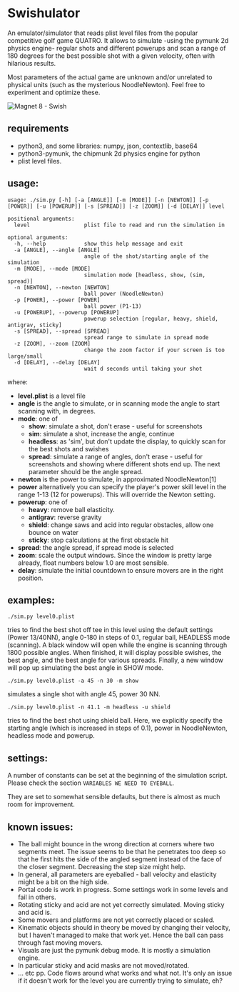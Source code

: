 # Swishulator

An emulator/simulator that reads plist level files from the popular competitive golf game QUATRO. It allows to simulate -using the pymunk 2d physics engine- regular shots and different powerups and scan a range of 180 degrees for the best possible shot with a given velocity, often with hilarious results. 

Most parameters of the actual game are unknown and/or unrelated to physical units (such as the mysterious NoodleNewton). Feel free to experiment and optimize these.

![Magnet 8 - Swish](/examples/mag8.png)

## requirements

 * python3, and some libraries: numpy, json, contextlib, base64
 * python3-pymunk, the chipmunk 2d physics engine for python
 * plist level files. 

## usage:

```
usage: ./sim.py [-h] [-a [ANGLE]] [-m [MODE]] [-n [NEWTON]] [-p [POWER]] [-u [POWERUP]] [-s [SPREAD]] [-z [ZOOM]] [-d [DELAY]] level

positional arguments:
  level                 plist file to read and run the simulation in

optional arguments:
  -h, --help            show this help message and exit
  -a [ANGLE], --angle [ANGLE]
                        angle of the shot/starting angle of the simulation
  -m [MODE], --mode [MODE]
                        simulation mode [headless, show, (sim, spread)]
  -n [NEWTON], --newton [NEWTON]
                        ball power (NoodleNewton)
  -p [POWER], --power [POWER]
                        ball power (P1-13)
  -u [POWERUP], --powerup [POWERUP]
                        powerup selection [regular, heavy, shield, antigrav, sticky]
  -s [SPREAD], --spread [SPREAD]
                        spread range to simulate in spread mode
  -z [ZOOM], --zoom [ZOOM]
                        change the zoom factor if your screen is too large/small
  -d [DELAY], --delay [DELAY]
                        wait d seconds until taking your shot
```

where:
 * **level.plist** is a level file 
 * **angle** is the angle to simulate, or in scanning mode the angle to start scanning with, in degrees. 
 * **mode**: one of 
   * **show**: simulate a shot, don't erase - useful for screenshots
   * **sim**: simulate a shot, increase the angle, continue
   * **headless**: as 'sim', but don't update the display, to quickly scan for the best shots and swishes
   * **spread**: simulate a range of angles, don't erase - useful for screenshots and showing where different shots end up. The next parameter should be the angle spread.
 * **newton** is the power to simulate, in approximated NoodleNewton[1]
 * **power** alternatively you can specify the player's power skill level in the range 1-13 (12 for powerups). This will override the Newton setting.
 * **powerup**: one of
   * **heavy**: remove ball elasticity. 
   * **antigrav**: reverse gravity
   * **shield**: change saws and acid into regular obstacles, allow one bounce on water
   * **sticky**: stop calculations at the first obstacle hit
 * **spread**: the angle spread, if spread mode is selected 
 * **zoom**: scale the output windows. Since the window is pretty large already, float numbers below 1.0 are most sensible.
 * **delay**: simulate the initial countdown to ensure movers are in the right position.
 
## examples:

`./sim.py level0.plist`

tries to find the best shot off tee in this level using the default settings (Power 13/40NN), angle 0-180 in steps of 0.1, regular ball, HEADLESS mode (scanning). A black window will open while the engine is scanning through 1800 possible angles. When finished, it will display possible swishes, the best angle, and the best angle for various spreads. Finally, a new window will pop up simulating the best angle in SHOW mode.

`./sim.py level0.plist -a 45 -n 30 -m show`

simulates a single shot with angle 45, power 30 NN. 

`./sim.py level0.plist -n 41.1 -m headless -u shield` 

tries to find the best shot using shield ball. Here, we explicitly specify the starting angle (which is increased in steps of 0.1), power in NoodleNewton, headless mode and powerup.

## settings:

A number of constants can be set at the beginning of the simulation script. Please check the section `VARIABLES WE NEED TO EYEBALL`.

They are set to somewhat sensible defaults, but there is almost as much room for improvement. 

## known issues:

 * The ball might bounce in the wrong direction at corners where two segments meet. The issue seems to be that he penetrates too deep so that he first hits the side of the angled segment instead of the face of the closer segment. Decreasing the step size might help. 
 * In general, all parameters are eyeballed - ball velocity and elasticity might be a bit on the high side.
 * Portal code is work in progress. Some settings work in some levels and fail in others. 
 * Rotating sticky and acid are not yet correctly simulated. Moving sticky and acid is. 
 * Some movers and platforms are not yet correctly placed or scaled.
 * Kinematic objects should in theory be moved by changing their velocity, but I haven't managed to make that work yet. Hence the ball can pass through fast moving movers. 
 * Visuals are just the pymunk debug mode. It is mostly a simulation engine.
 * In particular sticky and acid masks are not moved/rotated. 
 * ... etc pp. Code flows around what works and what not. It's only an issue if it doesn't work for the level you are currently trying to simulate, eh? 
